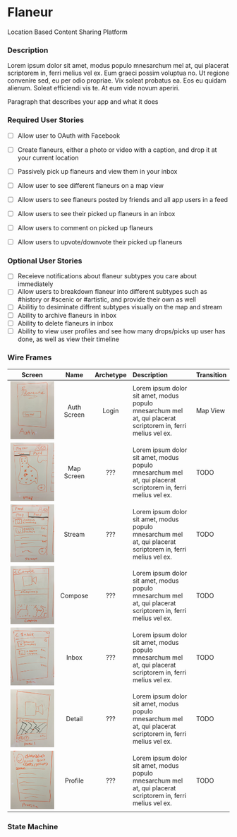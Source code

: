 # Flaneur
Location Based Content Sharing Platform

### Description
Lorem ipsum dolor sit amet, modus populo mnesarchum mel at, qui placerat scriptorem in, ferri melius vel ex. Eum graeci possim voluptua no. Ut regione convenire sed, eu per odio propriae. Vix soleat probatus ea. Eos eu quidam alienum. Soleat efficiendi vis te. At eum vide novum aperiri.

Paragraph that describes your app and what it does

### Required User Stories
- [ ] Allow user to OAuth with Facebook
- [ ] Create flaneurs, either a photo or video with a caption, and drop it at your current location
- [ ] Passively pick up flaneurs and view them in your inbox
- [ ] Allow user to see different flaneurs on a map view
- [ ] Allow users to see flaneurs posted by friends and all app users in a feed
- [ ] Allow users to see their picked up flaneurs in an inbox
- [ ] Allow users to comment on picked up flaneurs
- [ ] Allow users to upvote/downvote their picked up flaneurs


### Optional User Stories
- [ ] Receieve notifications about flaneur subtypes you care about immediately
- [ ] Allow users to breakdown flaneur into different subtypes such as #history or #scenic or #artistic, and provide their own as well
- [ ] Abilitiy to desiminate diffrent subtypes visually on the map and stream
- [ ] Ability to archive flaneurs in inbox
- [ ] Ability to delete flaneurs in inbox
- [ ] Ability to view user profiles and see how many drops/picks up user has done, as well as view their timeline

### Wire Frames
| Screen  | Name | Archetype | Description | Transition |
| ------------- | :---: | :---: | :---  | :---  |
| ![auth](/wireframes/wireframe_auth.jpg) | Auth Screen | Login | Lorem ipsum dolor sit amet, modus populo mnesarchum mel at, qui placerat scriptorem in, ferri melius vel ex.  | Map View |
| ![auth](/wireframes/wireframe_map.jpg) | Map Screen | ??? | Lorem ipsum dolor sit amet, modus populo mnesarchum mel at, qui placerat scriptorem in, ferri melius vel ex.  | TODO |
| ![auth](/wireframes/wireframe_feed.jpg) | Stream | ??? | Lorem ipsum dolor sit amet, modus populo mnesarchum mel at, qui placerat scriptorem in, ferri melius vel ex.  | TODO |
| ![auth](/wireframes/wireframe_compose.jpg) | Compose | ??? | Lorem ipsum dolor sit amet, modus populo mnesarchum mel at, qui placerat scriptorem in, ferri melius vel ex.  | TODO |
| ![auth](/wireframes/wireframe_inbox.jpg) | Inbox | ??? | Lorem ipsum dolor sit amet, modus populo mnesarchum mel at, qui placerat scriptorem in, ferri melius vel ex.  | TODO |
| ![auth](/wireframes/wireframe_detail.jpg) | Detail | ??? | Lorem ipsum dolor sit amet, modus populo mnesarchum mel at, qui placerat scriptorem in, ferri melius vel ex.  | TODO |
| ![auth](/wireframes/wireframe_profile.jpg) | Profile | ??? | Lorem ipsum dolor sit amet, modus populo mnesarchum mel at, qui placerat scriptorem in, ferri melius vel ex.  | TODO |

### State Machine
